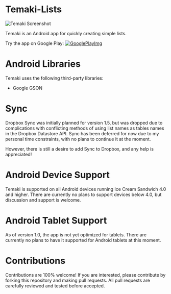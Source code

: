 Temaki-Lists
============

![Temaki Screenshot](http://jeffreymartin.ca/temaki/img/device-drawer.png)

Temaki is an Android app for quickly creating simple lists.

Try the app on Google Play: [![GooglePlayImg](http://jeffreymartin.ca/images/project-photos/android-googleplay.png)](https://play.google.com/store/apps/details?id=com.jmartin.temaki)

Android Libraries
==============

Temaki uses the following third-party libraries:

  - Google GSON

# Sync

Dropbox Sync was initially planned for version 1.5, but was dropped due to complications with conflicting methods of using list
names as tables names in the Dropbox Datastore API. Sync has been deferred for now due to my personal time constraints, with no 
plans to continue it at the moment.

However, there is still a desire to add Sync to Dropbox, and any help is appreciated!


Android Device Support
===================

Temaki is supported on all Android devices running Ice Cream Sandwich 4.0 and higher. There are currently no plans to support devices below 4.0, but discussion and support is welcome.

Android Tablet Support
===================

As of version 1.0, the app is not yet optimized for tablets. There are currently no plans to have it supported for Android tablets at this moment.

Contributions
===========

Contributions are 100% welcome! If you are interested, please contribute by forking this repository and making pull requests. All pull requests are carefully reviewed and tested before accepted.

 
